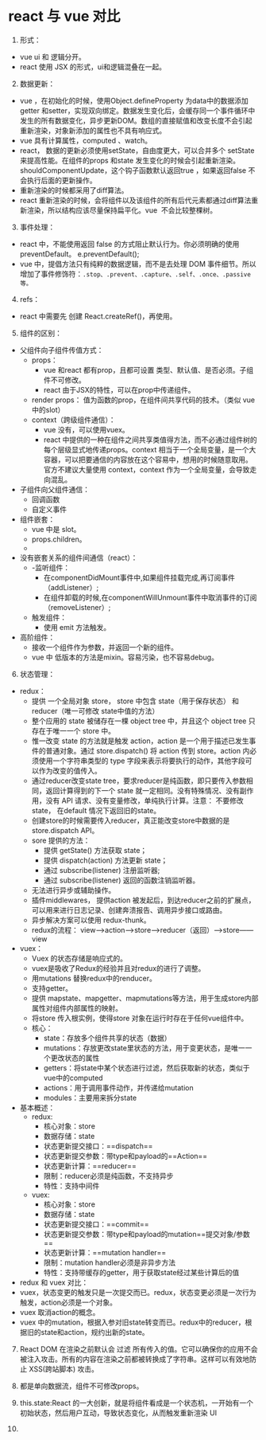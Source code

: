 # react 与 vue 对比

1. 形式：
- vue ui 和 逻辑分开。
- react 使用 JSX 的形式，ui和逻辑混叠在一起。
2. 数据更新：
- vue ，在初始化的时候，使用Object.defineProperty 为data中的数据添加getter 和setter，实现双向绑定。数据发生变化后，会缓存同一个事件循环中发生的所有数据变化，异步更新DOM。数组的直接赋值和改变长度不会引起重新渲染，对象新添加的属性也不具有响应式。
- vue 具有计算属性，computed 、watch。
- react， 数据的更新必须使用setState，自由度更大，可以合并多个 setState来提高性能。在组件的props 和state 发生变化的时候会引起重新渲染。shouldComponentUpdate，这个钩子函数默认返回true ，如果返回false 不会执行后面的更新操作。
- 重新渲染的时候都采用了diff算法。
- react 重新渲染的时候，会将组件以及该组件的所有后代元素都通过diff算法重新渲染，所以结构应该尽量保持扁平化。vue  不会比较整棵树。
3. 事件处理：
- react 中，不能使用返回 false 的方式阻止默认行为。你必须明确的使用 preventDefault。 e.preventDefault();
- vue 中，提倡方法只有纯粹的数据逻辑，而不是去处理 DOM 事件细节。所以增加了事件修饰符：`.stop、.prevent、.capture、.self、.once、.passive 等。`
4. refs：
- react 中需要先 创建 React.createRef()，再使用。
5. 组件的区别：
- 父组件向子组件传值方式：
  - props：
    - vue 和react 都有prop，且都可设置 类型、默认值、是否必须。子组件不可修改。
    - react 由于JSX的特性，可以在prop中传递组件。
  - render props： 值为函数的prop，在组件间共享代码的技术。（类似 vue中的slot）
  - context（跨级组件通信）：
    - vue 没有，可以使用vuex。
    - react 中提供的一种在组件之间共享类值得方法，而不必通过组件树的每个层级显式地传递props。context 相当于一个全局变量，是一个大容器，可以把要通信的内容放在这个容易中，想用的时候随意取用。官方不建议大量使用 context，context 作为一个全局变量，会导致走向混乱。
- 子组件向父组件通信：
  - 回调函数
  - 自定义事件
- 组件嵌套：
  - vue 中是 slot。
  - props.children。
  - <br />
- 没有嵌套关系的组件间通信（react）：
  - -监听组件：
    - 在componentDidMount事件中,如果组件挂载完成,再订阅事件（addListener）;
    - 在组件卸载的时候,在componentWillUnmount事件中取消事件的订阅（removeListener）;
  - 触发组件：
    - 使用 emit 方法触发。
- 高阶组件：
  - 接收一个组件作为参数，并返回一个新的组件。
  - vue 中 低版本的方法是mixin。容易污染，也不容易debug。
6. 状态管理：
- redux：
  - 提供 一个全局对象 store， store 中包含 state（用于保存状态） 和 reducer（唯一可修改 state中值的方法）
  - 整个应用的 state 被储存在一棵 object tree 中，并且这个 object tree 只存在于唯一一个 store 中。
  - 惟一改变 state 的方法就是触发 action，action 是一个用于描述已发生事件的普通对象。通过 store.dispatch() 将 action 传到 store。action 内必须使用一个字符串类型的 type 字段来表示将要执行的动作，其他字段可以作为改变的值传入。
  - 通过reducer改变state tree，要求reducer是纯函数，即只要传入参数相同，返回计算得到的下一个 state 就一定相同。没有特殊情况、没有副作用，没有 API 请求、没有变量修改，单纯执行计算。注意： 不要修改 state， 在default 情况下返回旧的state。
  - 创建store的时候需要传入reducer，真正能改变store中数据的是store.dispatch API。
  - sore 提供的方法：
    - 提供 getState() 方法获取 state；
    - 提供 dispatch(action) 方法更新 state；
    - 通过 subscribe(listener) 注册监听器;
    - 通过 subscribe(listener) 返回的函数注销监听器。
  - 无法进行异步或辅助操作。
  - 插件middlewares， 提供action 被发起后，到达reducer之前的扩展点，可以用来进行日志记录、创建奔溃报告、调用异步接口或路由。
  - 异步解决方案可以使用 redux-thunk。
  - redux的流程： view——>action——>store——>reducer（返回）——>store——view
- vuex：
  - Vuex 的状态存储是响应式的。
  - vuex是吸收了Redux的经验并且对redux的进行了调整。
  - 用mutations 替换redux中的renducer。
  - 支持getter。
  - 提供 mapstate、mapgetter、mapmutations等方法，用于生成store内部属性对组件内部属性的映射。
  - 将store 传入根实例，使得store 对象在运行时存在于任何vue组件中。
  - 核心：
    - state：存放多个组件共享的状态（数据）
    - mutations：存放更改state里状态的方法，用于变更状态，是唯一一个更改状态的属性
    - getters：将state中某个状态进行过滤，然后获取新的状态，类似于vue中的computed
    - actions：用于调用事件动作，并传递给mutation
    - modules：主要用来拆分state
- 基本概述：
  - redux:
    - 核心对象：store
    - 数据存储：state
    - 状态更新提交接口：==dispatch==
    - 状态更新提交参数：带type和payload的==Action==
    - 状态更新计算：==reducer==
    - 限制：reducer必须是纯函数，不支持异步
    - 特性：支持中间件
  - vuex:
    - 核心对象：store
    - 数据存储：state
    - 状态更新提交接口：==commit==
    - 状态更新提交参数：带type和payload的mutation==提交对象/参数==
    - 状态更新计算：==mutation handler==
    - 限制：mutation handler必须是非异步方法
    - 特性：支持带缓存的getter，用于获取state经过某些计算后的值
 - redux 和 vuex 对比：
  - vuex，状态变更的触发只是一次提交而已。redux，状态变更必须是一次行为触发，action必须是一个对象。
  - vuex 取消action的概念。
  - vuex 中的mutation，根据入参对旧state转变而已。redux中的reducer，根据旧的state和action，规约出新的state。
7. React DOM 在渲染之前默认会 过滤 所有传入的值。它可以确保你的应用不会被注入攻击。所有的内容在渲染之前都被转换成了字符串。这样可以有效地防止 XSS(跨站脚本) 攻击。
7. 都是单向数据流，组件不可修改props。


1. this.state:React 的一大创新，就是将组件看成是一个状态机，一开始有一个初始状态，然后用户互动，导致状态变化，从而触发重新渲染 UI 
1. <br />
